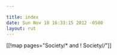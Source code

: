 ```yaml
---

title: index
date: Sun Nov 18 16:33:15 2012 -0500
layout: rut
---
```


[[!map pages="Society/* and ! Society/*/*"]]
